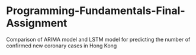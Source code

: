 # Programming-Fundamentals-Final-Assignment
Comparison of ARIMA model and LSTM model for predicting the number of confirmed new coronary cases in Hong Kong

